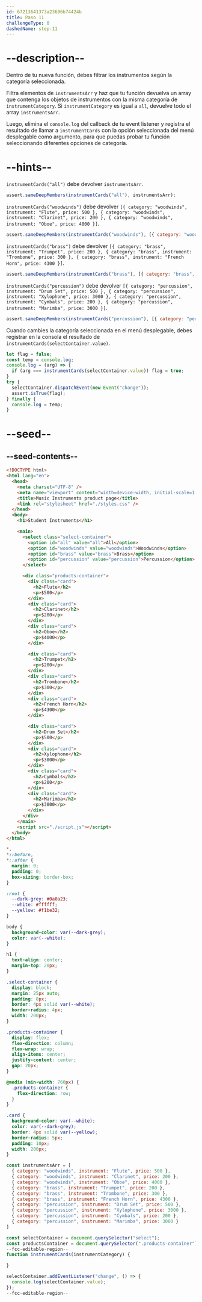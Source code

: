 ```yaml
---
id: 67213641373a23696b74424b
title: Paso 11
challengeType: 0
dashedName: step-11
---
```


# --description--

Dentro de tu nueva función, debes filtrar los instrumentos según la categoría seleccionada.

Filtra elementos de `instrumentsArr` y haz que tu función devuelva un array que contenga los objetos de instrumentos con la misma categoría de `instrumentCategory`. Si `instrumentCategory` es igual a `all`, devuelve todo el array `instrumentsArr`.

Luego, elimina el `console.log` del callback de tu event listener y registra el resultado de llamar a `instrumentCards` con la opción seleccionada del menú desplegable como argumento, para que puedas probar tu función seleccionando diferentes opciones de categoría.

# --hints--

`instrumentCards("all")` debe devolver `instrumentsArr`.

```js
assert.sameDeepMembers(instrumentCards("all"), instrumentsArr);
```

`instrumentCards("woodwinds")` debe devolver `[{ category: "woodwinds", instrument: "Flute", price: 500 }, { category: "woodwinds", instrument: "Clarinet", price: 200 }, { category: "woodwinds", instrument: "Oboe", price: 4000 }]`.

```js
assert.sameDeepMembers(instrumentCards("woodwinds"), [{ category: "woodwinds", instrument: "Flute", price: 500 }, { category: "woodwinds", instrument: "Clarinet", price: 200 }, { category: "woodwinds", instrument: "Oboe", price: 4000 }]);
```

`instrumentCards("brass")` debe devolver `[{ category: "brass", instrument: "Trumpet", price: 200 }, { category: "brass", instrument: "Trombone", price: 300 }, { category: "brass", instrument: "French Horn", price: 4300 }]`.

```js
assert.sameDeepMembers(instrumentCards("brass"), [{ category: "brass", instrument: "Trumpet", price: 200 }, { category: "brass", instrument: "Trombone", price: 300 }, { category: "brass", instrument: "French Horn", price: 4300 }]);
```

`instrumentCards("percussion")` debe devolver `[{ category: "percussion", instrument: "Drum Set", price: 500 }, { category: "percussion", instrument: "Xylophone", price: 3000 }, { category: "percussion", instrument: "Cymbals", price: 200 }, { category: "percussion", instrument: "Marimba", price: 3000 }]`.

```js
assert.sameDeepMembers(instrumentCards("percussion"), [{ category: "percussion", instrument: "Drum Set", price: 500 }, { category: "percussion", instrument: "Xylophone", price: 3000 }, { category: "percussion", instrument: "Cymbals", price: 200 }, { category: "percussion", instrument: "Marimba", price: 3000 }]);
```

Cuando cambies la categoría seleccionada en el menú desplegable, debes registrar en la consola el resultado de `instrumentCards(selectContainer.value)`.

```js
let flag = false;
const temp = console.log;
console.log = (arg) => {
  if (arg === instrumentCards(selectContainer.value)) flag = true;
}
try {
  selectContainer.dispatchEvent(new Event("change"));
  assert.isTrue(flag);
} finally {
  console.log = temp;
}
```

# --seed--

## --seed-contents--

```html
<!DOCTYPE html>
<html lang="en">
  <head>
    <meta charset="UTF-8" />
    <meta name="viewport" content="width=device-width, initial-scale=1.0" />
    <title>Music Instruments product page</title>
    <link rel="stylesheet" href="./styles.css" />
  </head>
  <body>
    <h1>Student Instruments</h1>

    <main>
      <select class="select-container">
        <option id="all" value="all">All</option>
        <option id="woodwinds" value="woodwinds">Woodwinds</option>
        <option id="brass" value="brass">Brass</option>
        <option id="percussion" value="percussion">Percussion</option>
      </select>

      <div class="products-container">
        <div class="card">
          <h2>Flute</h2>
          <p>$500</p>
        </div>
        <div class="card">
          <h2>Clarinet</h2>
          <p>$200</p>
        </div>
        <div class="card">
          <h2>Oboe</h2>
          <p>$4000</p>
        </div>

        <div class="card">
          <h2>Trumpet</h2>
          <p>$200</p>
        </div>
        <div class="card">
          <h2>Trombone</h2>
          <p>$300</p>
        </div>
        <div class="card">
          <h2>French Horn</h2>
          <p>$4300</p>
        </div>

        <div class="card">
          <h2>Drum Set</h2>
          <p>$500</p>
        </div>
        <div class="card">
          <h2>Xylophone</h2>
          <p>$3000</p>
        </div>
        <div class="card">
          <h2>Cymbals</h2>
          <p>$200</p>
        </div>
        <div class="card">
          <h2>Marimba</h2>
          <p>$3000</p>
        </div>
      </div>
    </main>
    <script src="./script.js"></script>
  </body>
</html>
```

```css
*,
*::before,
*::after {
  margin: 0;
  padding: 0;
  box-sizing: border-box;
}

:root {
  --dark-grey: #0a0a23;
  --white: #ffffff;
  --yellow: #f1be32;
}

body {
  background-color: var(--dark-grey);
  color: var(--white);
}

h1 {
  text-align: center;
  margin-top: 20px;
}

.select-container {
  display: block;
  margin: 25px auto;
  padding: 8px;
  border: 4px solid var(--white);
  border-radius: 4px;
  width: 200px;
}

.products-container {
  display: flex;
  flex-direction: column;
  flex-wrap: wrap;
  align-items: center;
  justify-content: center;
  gap: 20px;
}

@media (min-width: 760px) {
  .products-container {
    flex-direction: row;
  }
}

.card {
  background-color: var(--white);
  color: var(--dark-grey);
  border: 4px solid var(--yellow);
  border-radius: 5px;
  padding: 10px;
  width: 200px;
}
```

```js
const instrumentsArr = [
  { category: "woodwinds", instrument: "Flute", price: 500 },
  { category: "woodwinds", instrument: "Clarinet", price: 200 },
  { category: "woodwinds", instrument: "Oboe", price: 4000 },
  { category: "brass", instrument: "Trumpet", price: 200 },
  { category: "brass", instrument: "Trombone", price: 300 },
  { category: "brass", instrument: "French Horn", price: 4300 },
  { category: "percussion", instrument: "Drum Set", price: 500 },
  { category: "percussion", instrument: "Xylophone", price: 3000 },
  { category: "percussion", instrument: "Cymbals", price: 200 },
  { category: "percussion", instrument: "Marimba", price: 3000 }
]

const selectContainer = document.querySelector("select");
const productsContainer = document.querySelector(".products-container");
--fcc-editable-region--
function instrumentCards(instrumentCategory) {

}

selectContainer.addEventListener("change", () => {
  console.log(selectContainer.value);
});
--fcc-editable-region--
```
